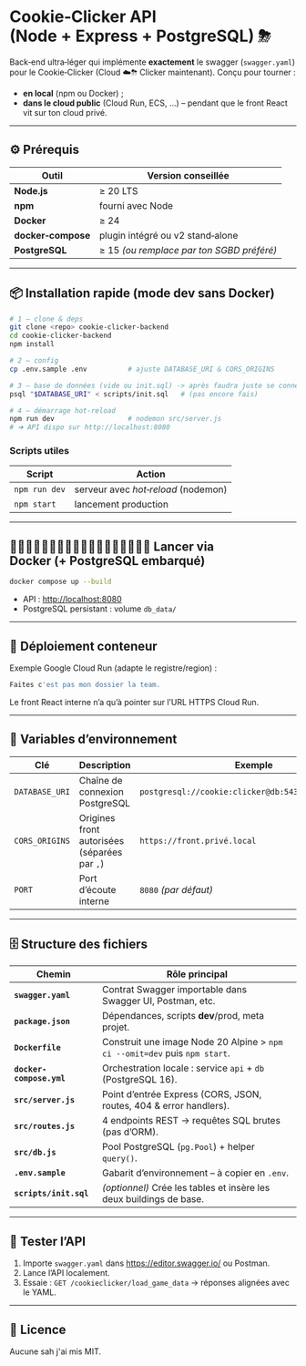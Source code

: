 # Cookie‑Clicker API (Node + Express + PostgreSQL) ⛈

Back‑end ultra‑léger qui implémente **exactement** le swagger (`swagger.yaml`) pour le Cookie‑Clicker (Cloud ☁️⛈ Clicker maintenant). Conçu pour tourner :

* **en local** (npm ou Docker) ;
* **dans le cloud public** (Cloud Run, ECS, …)
  – pendant que le front React vit sur ton cloud privé.

---

## ⚙️ Prérequis

| Outil | Version conseillée |
|-------|--------------------|
| **Node.js** | ≥ 20 LTS |
| **npm** | fourni avec Node |
| **Docker** | ≥ 24 |
| **docker‑compose** | plugin intégré ou v2 stand‑alone |
| **PostgreSQL** | ≥ 15 *(ou remplace par ton SGBD préféré)* |

---

## 📦 Installation rapide (mode dev sans Docker)

```bash
# 1 – clone & deps
git clone <repo> cookie-clicker-backend
cd cookie-clicker-backend
npm install

# 2 – config
cp .env.sample .env          # ajuste DATABASE_URI & CORS_ORIGINS

# 3 – base de données (vide ou init.sql) -> après faudra juste se connecter sur la bdd
psql "$DATABASE_URI" < scripts/init.sql   # (pas encore fais)

# 4 – démarrage hot‑reload
npm run dev                  # nodemon src/server.js
# ➜ API dispo sur http://localhost:8080
```

### Scripts utiles
| Script | Action |
|--------|--------|
| `npm run dev` | serveur avec *hot‑reload* (nodemon) |
| `npm start` | lancement production |

---

## 🐳🐳🐳🐳🐳🐳🐳🐳🐳🐳🐳🐳🐳🐳🐳🐳🐳🐳 Lancer via Docker (+ PostgreSQL embarqué)

```bash
docker compose up --build
```

* API : <http://localhost:8080>
* PostgreSQL persistant : volume `db_data/`

---

## 🚀 Déploiement conteneur

Exemple Google Cloud Run (adapte le registre/region) :

```bash
Faites c'est pas mon dossier la team.
```

Le front React interne n’a qu’à pointer sur l’URL HTTPS Cloud Run.

---

## 🔑 Variables d’environnement

| Clé | Description | Exemple |
|-----|-------------|---------|
| `DATABASE_URI` | Chaîne de connexion PostgreSQL | `postgresql://cookie:clicker@db:5432/cookieclicker` |
| `CORS_ORIGINS` | Origines front autorisées (séparées par `,`) | `https://front.privé.local` |
| `PORT` | Port d’écoute interne | `8080` *(par défaut)* |

---

## 🗄️ Structure des fichiers

| Chemin | Rôle principal |
|--------|----------------|
| **`swagger.yaml`** | Contrat Swagger importable dans Swagger UI, Postman, etc. |
| **`package.json`** | Dépendances, scripts **dev**/prod, meta projet. |
| **`Dockerfile`** | Construit une image Node 20 Alpine > `npm ci --omit=dev` puis `npm start`. |
| **`docker-compose.yml`** | Orchestration locale : service `api` + `db` (PostgreSQL 16). |
| **`src/server.js`** | Point d’entrée Express (CORS, JSON, routes, 404 & error handlers). |
| **`src/routes.js`** | 4 endpoints REST → requêtes SQL brutes (pas d’ORM). |
| **`src/db.js`** | Pool PostgreSQL (`pg.Pool`) + helper `query()`. |
| **`.env.sample`** | Gabarit d’environnement – à copier en `.env`. |
| **`scripts/init.sql`** | *(optionnel)* Crée les tables et insère les deux buildings de base. |

---

## 🧪 Tester l’API

1. Importe `swagger.yaml` dans <https://editor.swagger.io/> ou Postman.
2. Lance l’API localement.
3. Essaie : `GET /cookieclicker/load_game_data` → réponses alignées avec le YAML.

---

## 📝 Licence
Aucune sah j'ai mis MIT. 